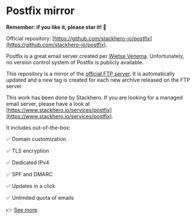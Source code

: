 # Postfix mirror

**Remember: if you like it, please star it! 🥰**

Official repository: [https://github.com/stackhero-io/postfix](https://github.com/stackhero-io/postfix).


Postfix is a great email server created per [Wietse Venema](http://www.porcupine.org/wietse/).
Unfortunately, no version control system of Postfix is publicly available.

This repository is a mirror of the [official FTP server](ftp://ftp.porcupine.org/mirrors/postfix-release/official/).
It is automatically updated and a new tag is created for each new archive released on the FTP server.

This work has been done by Stackhero.
If you are looking for a managed email server, please have a look at [https://www.stackhero.io/services/postfix](https://www.stackhero.io/services/postfix).

It includes out-of-the-box:

✅ Domain customization

✅ TLS encryption

✅ Dedicated IPv4

✅ SPF and DMARC

✅ Updates in a click

✅ Unlimited quota of emails


👉 [See more](https://www.stackhero.io/services/postfix).